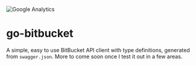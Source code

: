 ![Google Analytics](https://www.google-analytics.com/collect?v=1&cid=555&t=pageview&ec=repo&ea=open&dp=go-bitbucket&dt=go-bitbucket&tid=UA-143087272-2)

# go-bitbucket

A simple, easy to use BitBucket API client with type definitions, generated from `swagger.json`.
More to come soon once I test it out in a few areas.
